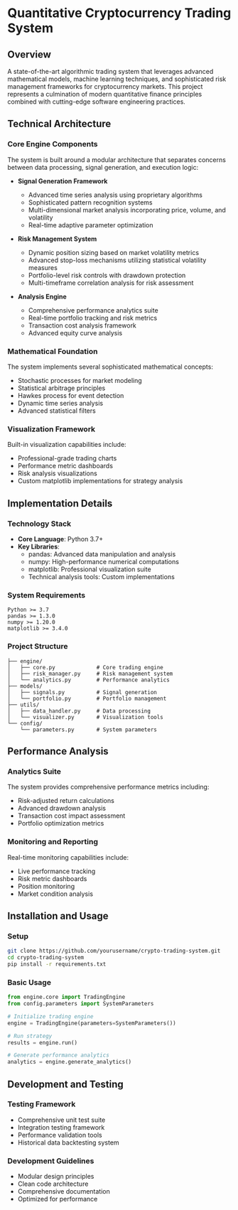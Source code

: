 # Quantitative Cryptocurrency Trading System

## Overview
A state-of-the-art algorithmic trading system that leverages advanced mathematical models, machine learning techniques, and sophisticated risk management frameworks for cryptocurrency markets. This project represents a culmination of modern quantitative finance principles combined with cutting-edge software engineering practices.

## Technical Architecture

### Core Engine Components
The system is built around a modular architecture that separates concerns between data processing, signal generation, and execution logic:

- **Signal Generation Framework**
  - Advanced time series analysis using proprietary algorithms
  - Sophisticated pattern recognition systems
  - Multi-dimensional market analysis incorporating price, volume, and volatility
  - Real-time adaptive parameter optimization

- **Risk Management System**
  - Dynamic position sizing based on market volatility metrics
  - Advanced stop-loss mechanisms utilizing statistical volatility measures
  - Portfolio-level risk controls with drawdown protection
  - Multi-timeframe correlation analysis for risk assessment

- **Analysis Engine**
  - Comprehensive performance analytics suite
  - Real-time portfolio tracking and risk metrics
  - Transaction cost analysis framework
  - Advanced equity curve analysis

### Mathematical Foundation
The system implements several sophisticated mathematical concepts:
- Stochastic processes for market modeling
- Statistical arbitrage principles
- Hawkes process for event detection
- Dynamic time series analysis
- Advanced statistical filters

### Visualization Framework
Built-in visualization capabilities include:
- Professional-grade trading charts
- Performance metric dashboards
- Risk analysis visualizations
- Custom matplotlib implementations for strategy analysis

## Implementation Details

### Technology Stack
- **Core Language**: Python 3.7+
- **Key Libraries**:
  - pandas: Advanced data manipulation and analysis
  - numpy: High-performance numerical computations
  - matplotlib: Professional visualization suite
  - Technical analysis tools: Custom implementations

### System Requirements
```
Python >= 3.7
pandas >= 1.3.0
numpy >= 1.20.0
matplotlib >= 3.4.0
```

### Project Structure
```
├── engine/
│   ├── core.py             # Core trading engine
│   ├── risk_manager.py     # Risk management system
│   └── analytics.py        # Performance analytics
├── models/
│   ├── signals.py          # Signal generation
│   └── portfolio.py        # Portfolio management
├── utils/
│   ├── data_handler.py     # Data processing
│   └── visualizer.py       # Visualization tools
└── config/
    └── parameters.py       # System parameters
```

## Performance Analysis

### Analytics Suite
The system provides comprehensive performance metrics including:
- Risk-adjusted return calculations
- Advanced drawdown analysis
- Transaction cost impact assessment
- Portfolio optimization metrics

### Monitoring and Reporting
Real-time monitoring capabilities include:
- Live performance tracking
- Risk metric dashboards
- Position monitoring
- Market condition analysis

## Installation and Usage

### Setup
```bash
git clone https://github.com/yourusername/crypto-trading-system.git
cd crypto-trading-system
pip install -r requirements.txt
```

### Basic Usage
```python
from engine.core import TradingEngine
from config.parameters import SystemParameters

# Initialize trading engine
engine = TradingEngine(parameters=SystemParameters())

# Run strategy
results = engine.run()

# Generate performance analytics
analytics = engine.generate_analytics()
```

## Development and Testing

### Testing Framework
- Comprehensive unit test suite
- Integration testing framework
- Performance validation tools
- Historical data backtesting system

### Development Guidelines
- Modular design principles
- Clean code architecture
- Comprehensive documentation
- Optimized for performance
